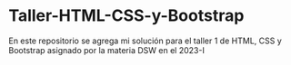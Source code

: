 # Taller-HTML-CSS-y-Bootstrap
En este repositorio se agrega mi solución para el taller 1 de HTML, CSS y Bootstrap asignado por la materia DSW en el 2023-I
